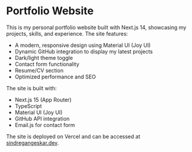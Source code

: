# Portfolio Website

This is my personal portfolio website built with Next.js 14, showcasing my projects, skills, and experience. The site features:

- A modern, responsive design using Material UI (Joy UI)
- Dynamic GitHub integration to display my latest projects
- Dark/light theme toggle
- Contact form functionality
- Resume/CV section
- Optimized performance and SEO

The site is built with:
- Next.js 15 (App Router)
- TypeScript
- Material UI (Joy UI)
- GitHub API integration
- Email.js for contact form

The site is deployed on Vercel and can be accessed at [sindregangeskar.dev](https://sindregangeskar.dev).